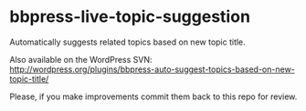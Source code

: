 bbpress-live-topic-suggestion
==========================

Automatically suggests related topics based on new topic title. 

Also available on the WordPress SVN: http://wordpress.org/plugins/bbpress-auto-suggest-topics-based-on-new-topic-title/

Please, if you make improvements commit them back to this repo for review. 




